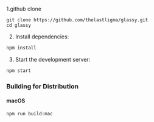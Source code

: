 1.github clone
```
git clone https://github.com/thelastligma/glassy.git
cd glassy
```

2. Install dependencies:
```bash
npm install
```

3. Start the development server:
```bash
npm start
```

### Building for Distribution

#### macOS
```bash
npm run build:mac
```

